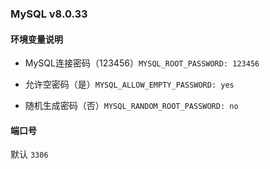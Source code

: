 ### MySQL v8.0.33

#### 环境变量说明

- MySQL连接密码（123456）``MYSQL_ROOT_PASSWORD: 123456``

- 允许空密码（是）``MYSQL_ALLOW_EMPTY_PASSWORD: yes``

- 随机生成密码（否）``MYSQL_RANDOM_ROOT_PASSWORD: no``

#### 端口号

默认 ``3306``